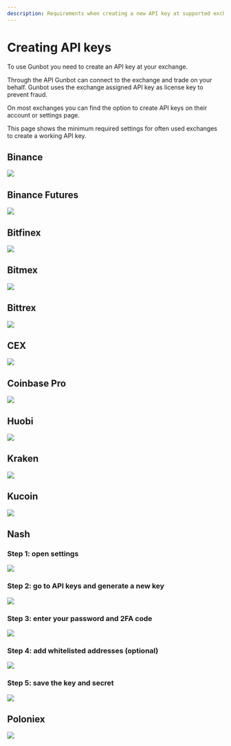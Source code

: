 ```yaml
---
description: Requirements when creating a new API key at supported exchanges.
---
```


# Creating API keys

To use Gunbot you need to create an API key at your exchange.

Through the API Gunbot can connect to the exchange and trade on your behalf. Gunbot uses the exchange assigned API key as license key to prevent fraud.

On most exchanges you can find the option to create API keys on their account or settings page.

This page shows the minimum required settings for often used exchanges to create a working API key.

## Binance

![](../../.gitbook/assets/image%20%288%29.png)

## Binance Futures

![](../../.gitbook/assets/image%20%2884%29.png)

## Bitfinex

![](https://raw.githubusercontent.com/boekenbox/gitbook-images/master/bitfinex.png)

## Bitmex

![](https://raw.githubusercontent.com/boekenbox/gitbook-images/master/bitmex.png)

## Bittrex

![](https://raw.githubusercontent.com/boekenbox/gitbook-images/master/bittrex.jpg)

## CEX

![](https://raw.githubusercontent.com/boekenbox/gitbook-images/master/cex.png)

## Coinbase Pro

![](https://raw.githubusercontent.com/boekenbox/gitbook-images/master/gdax.png)

## Huobi

![](../../.gitbook/assets/image%20%28106%29.png)

## Kraken

![](../../.gitbook/assets/image%20%2884%29%20%281%29.png)

## Kucoin

![](../../.gitbook/assets/image%20%2873%29.png)

## Nash

### Step 1: open settings

![](../../.gitbook/assets/image%20%2868%29.png)

### Step 2: go to API keys and generate a new key

![](../../.gitbook/assets/image%20%2865%29.png)

### Step 3: enter your password and 2FA code

![](../../.gitbook/assets/image%20%2867%29.png)

### Step 4: add whitelisted addresses \(optional\)

![](../../.gitbook/assets/image%20%2866%29.png)

### Step 5: save the key and secret

![](../../.gitbook/assets/image%20%2869%29.png)

## Poloniex

![](https://raw.githubusercontent.com/boekenbox/gitbook-images/master/poloniex.png)

